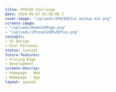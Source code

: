 ```yaml
---
title: SPACED Challenge
date: 2018-06-07 03:50:00 Z
cover-image: "/uploads/SPACEDblue_mockup-min.png"
screens-image:
- "/uploads/Home%20Page.png"
- "/uploads/iPhone%208%20Plus.png"
concepts:
- UI Design
- User Personas
status: Concept
future-features:
- Pricing Page
- Development
screens-descrip:
- Homepage - Web
- Homepage - App
layout: spaced
---
```

